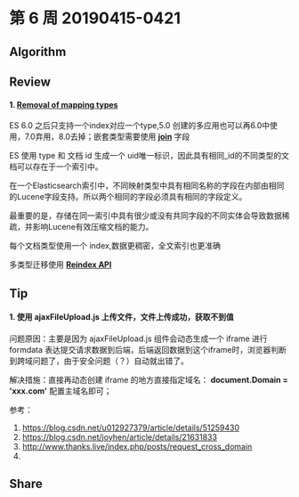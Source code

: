 # 第 6 周  20190415-0421

## Algorithm


## Review

#### 1. [Removal of mapping types](https://www.elastic.co/guide/en/elasticsearch/reference/6.0/removal-of-types.html)

ES 6.0 之后只支持一个index对应一个type,5.0 创建的多应用也可以再6.0中使用，7.0弃用，8.0去掉；嵌套类型需要使用 [**join**](https://www.elastic.co/guide/en/elasticsearch/reference/6.0/parent-join.html) 字段

ES 使用 type 和 文档 id 生成一个 uid唯一标识，因此具有相同_id的不同类型的文档可以存在于一个索引中。

在一个Elasticsearch索引中，不同映射类型中具有相同名称的字段在内部由相同的Lucene字段支持。所以两个相同的字段必须具有相同的字段定义。

最重要的是，存储在同一索引中具有很少或没有共同字段的不同实体会导致数据稀疏，并影响Lucene有效压缩文档的能力。

每个文档类型使用一个 index,数据更稠密，全文索引也更准确

多类型迁移使用 [**Reindex API**](https://www.elastic.co/guide/en/elasticsearch/reference/6.0/docs-reindex.html)


## Tip

#### 1. 使用 ajaxFileUpload.js 上传文件，文件上传成功，获取不到值

问题原因：主要是因为 ajaxFileUpload.js 组件会动态生成一个 iframe 进行 formdata 表达提交请求数据到后端，后端返回数据到这个iframe时，浏览器判断到跨域问题了，由于安全问题（？）自动就出错了。

解决措施：直接再动态创建 iframe 的地方直接指定域名： **document.Domain = 'xxx.com'** 配置主域名即可；

参考：

1. https://blog.csdn.net/u012927379/article/details/51259430
2. https://blog.csdn.net/joyhen/article/details/21631833
3. http://www.thanks.live/index.php/posts/request_cross_domain
4. 

## Share

